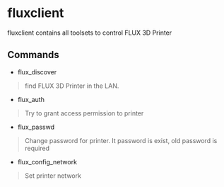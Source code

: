 # fluxclient

fluxclient contains all toolsets to control FLUX 3D Printer

## Commands
* flux_discover
> find FLUX 3D Printer in the LAN.

* flux_auth
> Try to grant access permission to printer

* flux_passwd
> Change password for printer. It password is exist, old password is required

* flux_config_network
> Set printer network
